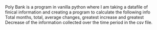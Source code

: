 Poly Bank is a program in vanilla python where I am taking a datafile of finical information and creating a program to calculate the following info
Total months, total, average changes, greatest increase and greatest Decrease of the information collected over the time period in the csv file.
